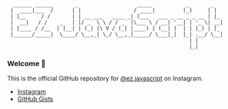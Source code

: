 ```
  ______ ______       _                   _____           _       _   
 |  ____|___  /      | |                 / ____|         (_)     | |  
 | |__     / /       | | __ ___   ____ _| (___   ___ _ __ _ _ __ | |_ 
 |  __|   / /    _   | |/ _` \ \ / / _` |\___ \ / __| '__| | '_ \| __|
 | |____ / /__  | |__| | (_| |\ V / (_| |____) | (__| |  | | |_) | |_ 
 |______/_____|  \____/ \__,_| \_/ \__,_|_____/ \___|_|  |_| .__/ \__|
                                                           | |        
                                                           |_|        
```

### Welcome 👋

This is the official GitHub repository for [@ez.javascript](https://instagram.com/ez.javascript) on Instagram.

- [Instagram](https://instagram.com/ez.javascript)
- [GitHub Gists](https://gist.github.com/ez-javascript)
